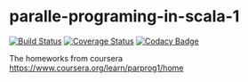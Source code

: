 # paralle-programing-in-scala-1

[![Build Status](https://travis-ci.org/SanCoder-Q/paralle-programing-in-scala-1.svg?branch=master)](https://travis-ci.org/SanCoder-Q/paralle-programing-in-scala-1)
[![Coverage Status](https://img.shields.io/codecov/c/gh/SanCoder-Q/paralle-programing-in-scala-1/master.svg)](https://codecov.io/gh/SanCoder-Q/paralle-programing-in-scala-1)
[![Codacy Badge](https://api.codacy.com/project/badge/Grade/47731368ddc242e395df864f26bfafd6)](https://www.codacy.com/app/sancoder-q/paralle-programing-in-scala-1?utm_source=github.com&amp;utm_medium=referral&amp;utm_content=SanCoder-Q/paralle-programing-in-scala-1&amp;utm_campaign=Badge_Grade)

The homeworks from coursera https://www.coursera.org/learn/parprog1/home
